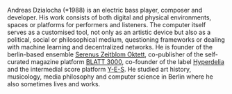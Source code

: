 Andreas Dzialocha (\*1988) is an electric bass player, composer and developer. His work consists of both digital and physical environments, spaces or platforms for performers and listeners. The computer itself serves as a customised tool, not only as an artistic device but also as a political, social or philosophical medium, questioning frameworks or dealing with machine learning and decentralized networks. He is founder of the berlin-based ensemble [Serenus Zeitblom Oktett](https://serenuszeitblom.de), co-publisher of the self-curated magazine platform [BLATT 3000](https://blatt3000.de), co-founder of the label [Hyperdelia](https://hyperdelia.com) and the intermedial score platform [Y-E-S](https://y-e-s.org). He studied art history, musicology, media philosophy and computer science in Berlin where he also sometimes lives and works.
